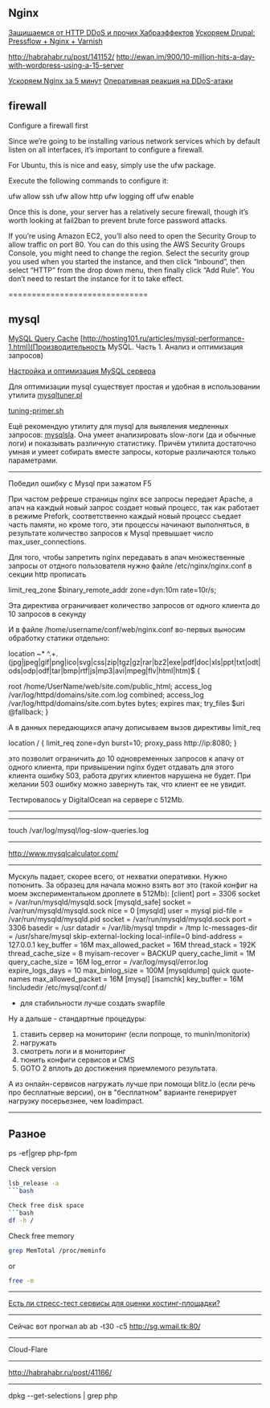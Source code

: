 ## Nginx

[Защищаемся от HTTP DDoS и прочих Хабраэффектов](http://habrahabr.ru/post/68301/)
[Ускоряем Drupal: Pressflow + Nginx + Varnish](http://habrahabr.ru/post/107094/)


http://habrahabr.ru/post/141152/
http://ewan.im/900/10-million-hits-a-day-with-wordpress-using-a-15-server

[Ускоряем Nginx за 5 минут](http://habrahabr.ru/post/198982/)
[Оперативная реакция на DDoS-атаки](http://habrahabr.ru/post/176119/)


## firewall

Configure a firewall first

Since we’re going to be installing various network services which by default listen on all interfaces, it’s important to configure a firewall.

For Ubuntu, this is nice and easy, simply use the ufw package.

Execute the following commands to configure it:

ufw allow ssh
ufw allow http
ufw logging off
ufw enable

Once this is done, your server has a relatively secure firewall, though it’s worth looking at fail2ban to prevent brute force password attacks.

If you’re using Amazon EC2, you’ll also need to open the Security Group to allow traffic on port 80. You can do this using the AWS Security Groups Console, you might need to change the region. Select the security group you used when you started the instance, and then click “Inbound”, then select “HTTP” from the drop down menu, then finally click “Add Rule”. You don’t need to restart the instance for it to take effect.


==============================


## mysql

[MySQL Query Cache](http://habrahabr.ru/post/41166/)
[http://hosting101.ru/articles/mysql-performance-1.html](Производительность MySQL. Часть 1. Анализ и оптимизация запросов)

[Настройка и оптимизация MySQL сервера](http://habrahabr.ru/post/108418/)


Для оптимизации mysql существует простая и удобная в использовании утилита [mysqltuner.pl](https://raw.github.com/major/MySQLTuner-perl/master/mysqltuner.pl)

[tuning-primer.sh](https://launchpadlibrarian.net/78745738/tuning-primer.sh)

Ещё рекомендую утилиту для mysql для выявления медленных запросов: [mysqlsla](http://hackmysql.com/mysqlsla). Она умеет анализировать slow-логи (да и обычные логи) и показывать различную статистику. Причём утилита достаточно умная и умеет собирать вместе запросы, которые различаются только параметрами.

---------------------------------------------

Победил ошибку c Mysql при зажатом F5

При частом рефреше страницы nginx все запросы передает Apache, а апач на каждый новый запрос создает новый процесс, так как работает в режиме Prefork, соответственно каждый новый процесс съедает часть памяти, но кроме того, эти процессы начинают выполняться, в результате количество запросов к Mysql превышает число max_user_connections.

Для того, чтобы запретить nginx передавать в апач множественные запросы от отдного пользователя нужно файле /etc/nginx/nginx.conf в секции http прописать

limit_req_zone $binary_remote_addr zone=dyn:10m rate=10r/s;

Эта директива ограничивает количество запросов от одного клиента до 10 запросов в секунду

И в файле /home/username/conf/web/nginx.conf 
во-первых выносим обработку статики отдельно: 

location ~* ^.+\.(jpg|jpeg|gif|png|ico|svg|css|zip|tgz|gz|rar|bz2|exe|pdf|doc|xls|ppt|txt|odt|ods|odp|odf|tar|bmp|rtf|js|mp3|avi|mpeg|flv|html|htm)$ {

root /home/UserName/web/site.com/public_html;
access_log /var/log/httpd/domains/site.com.log combined;
access_log /var/log/httpd/domains/site.com.bytes bytes;
expires max;
try_files $uri @fallback;
}

А в данных передающихся апачу дописываем вызов директивы limit_req

location / {
limit_req zone=dyn burst=10;
proxy_pass http://ip:8080;
}

это позволит ограничить до 10 одновременных запросов к апачу от одного клиента, при привышении nginx будет отдавать для этого клиента ошибку 503, работа других клиентов нарушена не будет. 
При желании 503 ошибку можно завернуть так, что клиент ее не увидит.

Тестировалось у DigitalOcean на сервере с 512Mb.

---------------------------------------------
---------------------------------------------

touch /var/log/mysql/log-slow-queries.log


---------------------------------------------

http://www.mysqlcalculator.com/

---------------------------------------------

Мускуль падает, скорее всего, от нехватки оперативки. Нужно потюнить. За образец для начала можно взять вот это (такой конфиг на моем экспериментальном дроплете в 512Mb):
[client]
port        = 3306
socket      = /var/run/mysqld/mysqld.sock
[mysqld_safe]
socket      = /var/run/mysqld/mysqld.sock
nice        = 0
[mysqld]
user        = mysql
pid-file    = /var/run/mysqld/mysqld.pid
socket      = /var/run/mysqld/mysqld.sock
port        = 3306
basedir     = /usr
datadir     = /var/lib/mysql
tmpdir      = /tmp
lc-messages-dir = /usr/share/mysql
skip-external-locking
local-infile=0
bind-address        = 127.0.0.1
key_buffer      = 16M
max_allowed_packet  = 16M
thread_stack        = 192K
thread_cache_size       = 8
myisam-recover         = BACKUP
query_cache_limit   = 1M
query_cache_size        = 16M
log_error = /var/log/mysql/error.log
expire_logs_days    = 10
max_binlog_size         = 100M
[mysqldump]
quick
quote-names
max_allowed_packet  = 16M
[mysql]
[isamchk]
key_buffer      = 16M
!includedir /etc/mysql/conf.d/


+ для стабильности лучше создать swapfile

Ну а дальше - стандартные процедуры:
1) ставить сервер на мониторинг (если попроще, то munin/monitorix)
2) нагружать
3) смотреть логи и в мониторинг
4) тюнить конфиги сервисов и CMS
5) GOTO 2 вплоть до достижения приемлемого результата.

А из онлайн-сервисов нагружать лучше при помощи blitz.io (если речь про бесплатные версии), он в "бесплатном" варианте генерирует нагрузку посерьезнее, чем loadimpact.

--------------------------------------------






## Разное


ps -ef|grep php-fpm  


Check version  
```bash  
lsb_release -a  
```bash

Check free disk space  
```bash  
df -h /  
```

Check free memory  
```bash  
grep MemTotal /proc/meminfo  
```

or  
```bash  
free -m  
```



---------------------------------------------

[Есть ли стресс-тест сервисы для оценки хостинг-площадки?](http://toster.ru/q/5046?_aa=press_anykey)

---------------------------------------------

Сейчас вот прогнал ab
ab -t30 -c5 http://sg.wmail.tk:80/

---------------------------------------------

Cloud-Flare

---------------------------------------------




http://habrahabr.ru/post/41166/

--------------------------------------------
dpkg --get-selections | grep php


